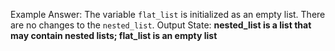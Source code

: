 Example Answer:
The variable `flat_list` is initialized as an empty list. There are no changes to the `nested_list`. 
Output State: **nested_list is a list that may contain nested lists; flat_list is an empty list**